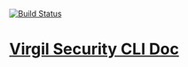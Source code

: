 [![Build Status](https://travis-ci.org/VirgilSecurity/virgil-cli.svg?branch=release)](https://travis-ci.org/VirgilSecurity/virgil-cli)

# [Virgil Security CLI Doc](https://github.com/VirgilSecurity/virgil-cli/wiki)
